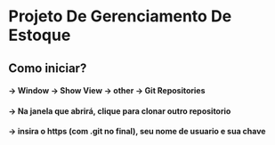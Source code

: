 # Projeto De Gerenciamento De Estoque

## Como iniciar?
#### -> Window -> Show View -> other -> Git Repositories
#### -> Na janela que abrirá, clique para clonar outro repositorio
#### -> insira o https (com .git no final), seu nome de usuario e sua chave
